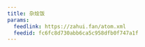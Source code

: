 ```yaml
---
title: 杂烩饭
params:
  feedlink: https://zahui.fan/atom.xml
  feedid: fc6fc8d730abb6ca5c958dfb0f747a1f
---
```

